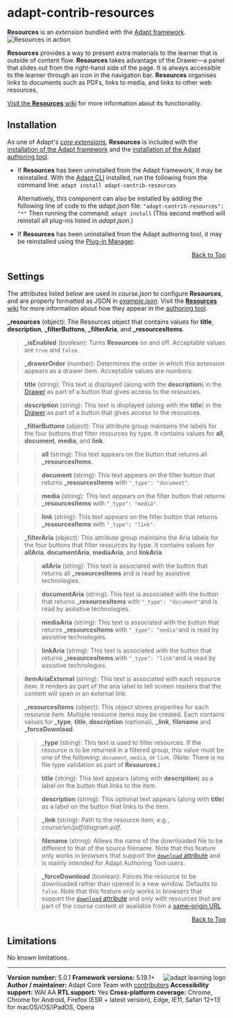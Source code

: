# adapt-contrib-resources
 
**Resources** is an *extension* bundled with the [Adapt framework](https://github.com/adaptlearning/adapt_framework).
<img src="https://github.com/adaptlearning/documentation/blob/master/04_wiki_assets/plug-ins/images/resources01.gif" alt="Resources in action">

**Resources** provides a way to present extra materials to the learner that is outside of content flow. **Resources** takes advantage of the Drawer&mdash;a panel that slides out from the right-hand side of the page. It is always accessible to the learner through an icon in the navigation bar. **Resources** organises links to documents such as PDFs, links to media, and links to other web resources.

[Visit the **Resources** wiki](https://github.com/adaptlearning/adapt-contrib-resources/wiki) for more information about its functionality.

## Installation

As one of Adapt's *[core extensions](https://github.com/adaptlearning/adapt_framework/wiki/Core-Plug-ins-in-the-Adapt-Learning-Framework#extensions),* **Resources** is included with the [installation of the Adapt framework](https://github.com/adaptlearning/adapt_framework/wiki/Manual-installation-of-the-Adapt-framework#installation) and the [installation of the Adapt authoring tool](https://github.com/adaptlearning/adapt_authoring/wiki/Installing-Adapt-Origin).

* If **Resources** has been uninstalled from the Adapt framework, it may be reinstalled.
With the [Adapt CLI](https://github.com/adaptlearning/adapt-cli) installed, run the following from the command line:
`adapt install adapt-contrib-resources`

    Alternatively, this component can also be installed by adding the following line of code to the *adapt.json* file:
    `"adapt-contrib-resources": "*"`
    Then running the command:
    `adapt install`
    (This second method will reinstall all plug-ins listed in *adapt.json*.)

* If **Resources** has been uninstalled from the Adapt authoring tool, it may be reinstalled using the [Plug-in Manager](https://github.com/adaptlearning/adapt_authoring/wiki/Plugin-Manager).

<div float align=right><a href="#top">Back to Top</a></div>

## Settings
The attributes listed below are used in *course.json* to configure **Resources**, and are properly formatted as JSON in [*example.json*](https://github.com/adaptlearning/adapt-contrib-resources/blob/master/example.json). Visit the [**Resources** wiki](https://github.com/adaptlearning/adapt-contrib-resources/wiki) for more information about how they appear in the [authoring tool](https://github.com/adaptlearning/adapt_authoring/wiki).

**\_resources** (object): The Resources object that contains values for **title**, **description**, **\_filterButtons**, **\_filterAria**, and **\_resourcesItems**.

>**\_isEnabled** (boolean): Turns **Resources** on and off. Acceptable values are `true` and `false`.

>**\_drawerOrder** (number): Determines the order in which this extension appears as a drawer item. Acceptable values are numbers.

>**title** (string): This text is displayed (along with the **description**) in the [Drawer](https://github.com/adaptlearning/adapt_framework/wiki/Core-modules#drawer) as part of a button that gives access to the resources.

>**description** (string): This text is displayed (along with the **title**) in the [Drawer](https://github.com/adaptlearning/adapt_framework/wiki/Core-modules#drawer) as part of a button that gives access to the resources.

>**\_filterButtons** (object):  This attribute group maintains the labels for the four buttons that filter resources by type. It contains values for **all**, **document**, **media**, and **link**.

>>**all** (string): This text appears on the button that returns all **\_resourcesItems**.

>>**document** (string): This text appears on the filter button that returns **\_resourcesItems** with `"_type": "document"`.

>>**media** (string): This text appears on the filter button that returns **\_resourcesItems** with `"_type": "media"`.

>>**link** (string): This text appears on the filter button that returns **\_resourcesItems** with `"_type": "link"`.

>**\_filterAria** (object): This attribute group maintains the Aria labels for the four buttons that filter resources by type. It contains values for **allAria**, **documentAria**, **mediaAria**, and **linkAria**.

>>**allAria** (string): This text is associated with the button that returns all **\_resourcesItems** and is read by assistive technologies.

>>**documentAria** (string): This text is associated with the button that returns **\_resourcesItems** with `"_type": "document"`and is read by assistive technologies.

>>**mediaAria** (string): This text is associated with the button that returns **\_resourcesItems** with `"_type": "media"`and is read by assistive technologies.

>>**linkAria** (string): This text is associated with the button that returns **\_resourcesItems** with `"_type": "link"`and is read by assistive technologies.

>**itemAriaExternal** (string): This text is associated with each resource item. It renders as part of the aria label to tell screen readers that the content will open in an external link.

>**\_resourcesItems** (object):  This object stores properties for each resource item. Multiple resource items may be created. Each contains values for **\_type**, **title**, **description** (optional), **\_link**, **filename** and **\_forceDownload**.

>>**\_type** (string):  This text is used to filter resources. If the resource is to be returned in a filtered group, this value must be one of the following: `document`, `media`, or `link`. (Note: There is no file type validation as part of **Resources**.)

>>**title** (string):  This text appears (along with **description**) as a label on the button that links to the item.

>>**description** (string):  This optional text appears (along with **title**) as a label on the button that links to the item.

>>**\_link** (string):  Path to the resource item, e.g., *course/en/pdf/diagram.pdf*.

>>**filename** (string): Allows the name of the downloaded file to be different to that of the source filename. Note that this feature only works in browsers that support the [`download` attribute](https://caniuse.com/#search=download) and is mainly intended for Adapt Authoring Tool users.

>>**\_forceDownload** (boolean): Forces the resource to be downloaded rather than opened in a new window. Defaults to `false`. Note that this feature only works in browsers that support the [`download` attribute](https://caniuse.com/#search=download) and only with resources that are part of the course content or available from a [same-origin URL](https://developer.mozilla.org/en-US/docs/Web/Security/Same-origin_policy)

<div float align=right><a href="#top">Back to Top</a></div>

## Limitations

No known limitations.

----------------------------
**Version number:**  5.0.1   <a href="https://community.adaptlearning.org/" target="_blank"><img src="https://github.com/adaptlearning/documentation/blob/master/04_wiki_assets/plug-ins/images/adapt-logo-mrgn-lft.jpg" alt="adapt learning logo" align="right"></a>
**Framework versions:**  5.19.1+
**Author / maintainer:** Adapt Core Team with [contributors](https://github.com/adaptlearning/adapt-contrib-resources/graphs/contributors)
**Accessibility support:** WAI AA
**RTL support:** Yes
**Cross-platform coverage:** Chrome, Chrome for Android, Firefox (ESR + latest version), Edge, IE11, Safari 12+13 for macOS/iOS/iPadOS, Opera
